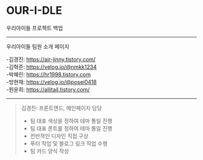 # OUR-I-DLE
우리아이들 프로젝트 백업

***

우리아이들 팀원 소개 페이지   
   
-김경진: https://air-jinny.tistory.com/    
-김혁준: https://velog.io/@nmkk1234   
-박혜린: https://hr1998.tistory.com   
-방현재: https://velog.io/@posei0418   
-원윤희: https://allitail.tistory.com/   

***

>김경진: 프론트엔드, 메인페이지 담당
>- 팀 대표 색상을 정하여 테마 통일 진행
>- 팀 대표 폰트를 정하여 테마 통일 진행
>- 전반적인 디자인 직접 구상
>- 푸터 작업 및 블로그 링크 작업 수행
>- 팀 카드 양식 작성
